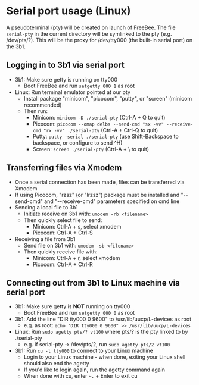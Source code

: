 # Serial port usage (Linux)

A pseudoterminal (pty) will be created on launch of FreeBee. The file `serial-pty` in the current directory will be symlinked to the pty (e.g. /dev/pts/?). This will be the proxy for /dev/tty000 (the built-in serial port) on the 3b1.

## Logging in to 3b1 via serial port
  * 3b1: Make sure getty is running on tty000
    * Boot FreeBee and run `setgetty 000 1` as root
  * Linux: Run terminal emulator pointed at our pty
    * Install package "minicom", "picocom", "putty", or "screen" (minicom recommended)
    * Then run:
      * Minicom: `minicom -D ./serial-pty` (Ctrl-A + Q to quit)
      * Picocom: `picocom --omap delbs --send-cmd "sx -vv" --receive-cmd "rx -vv" ./serial-pty` (Ctrl-A + Ctrl-Q to quit)
      * Putty: `putty -serial ./serial-pty` (use Shift-Backspace to backspace, or configure to send ^H)
      * Screen: `screen ./serial-pty` (Ctrl-A + \\ to quit)

## Transferring files via Xmodem
  * Once a serial connection has been made, files can be transferred via Xmodem
  * If using Picocom, "rzsz" (or "lrzsz") package must be installed and "--send-cmd" and "--receive-cmd" parameters specified on cmd line
  * Sending a local file to 3b1
    * Initiate receive on 3b1 with: `umodem -rb <filename>`
    * Then quickly select file to send:
      * Minicom: Ctrl-A + s, select xmodem
      * Picocom: Ctrl-A + Ctrl-S
  * Receiving a file from 3b1
    * Send file on 3b1 with: `umodem -sb <filename>`
    * Then quickly receive file with:
      * Minicom: Ctrl-A + r, select xmodem
      * Picocom: Ctrl-A + Ctrl-R

## Connecting out from 3b1 to Linux machine via serial port
  * 3b1: Make sure getty is **NOT** running on tty000
    * Boot FreeBee and run `setgetty 000 0` as root
  * 3b1: Add the line "DIR tty000 0 9600" to /usr/lib/uucp/L-devices as root
    * e.g. as root: `echo "DIR tty000 0 9600" >> /usr/lib/uucp/L-devices`
  * Linux: Run `sudo agetty pts/? vt100` where pts/? is the pty linked to by ./serial-pty
    * e.g. if serial-pty -> /dev/pts/2, run `sudo agetty pts/2 vt100`
  * 3b1: Run `cu -l tty000` to connect to your Linux machine
    * Login to your Linux machine - when done, exiting your Linux shell should also end the agetty
    * If you'd like to login again, run the agetty command again
    * When done with cu, enter `~.` + Enter to exit cu
